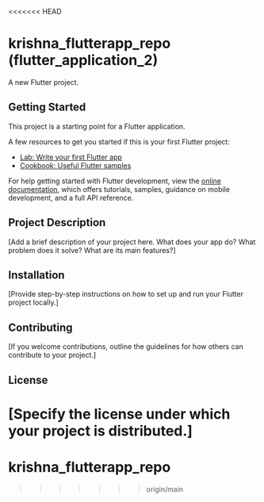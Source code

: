 <<<<<<< HEAD
# krishna_flutterapp_repo (flutter_application_2)

A new Flutter project.

## Getting Started

This project is a starting point for a Flutter application.

A few resources to get you started if this is your first Flutter project:

- [Lab: Write your first Flutter app](https://docs.flutter.dev/get-started/codelab)
- [Cookbook: Useful Flutter samples](https://docs.flutter.dev/cookbook)

For help getting started with Flutter development, view the
[online documentation](https://docs.flutter.dev/), which offers tutorials,
samples, guidance on mobile development, and a full API reference.
## Project Description

[Add a brief description of your project here. What does your app do? What problem does it solve? What are its main features?]

## Installation

[Provide step-by-step instructions on how to set up and run your Flutter project locally.]

## Contributing

[If you welcome contributions, outline the guidelines for how others can contribute to your project.]

## License
[Specify the license under which your project is distributed.]
=======
# krishna_flutterapp_repo
>>>>>>> origin/main

